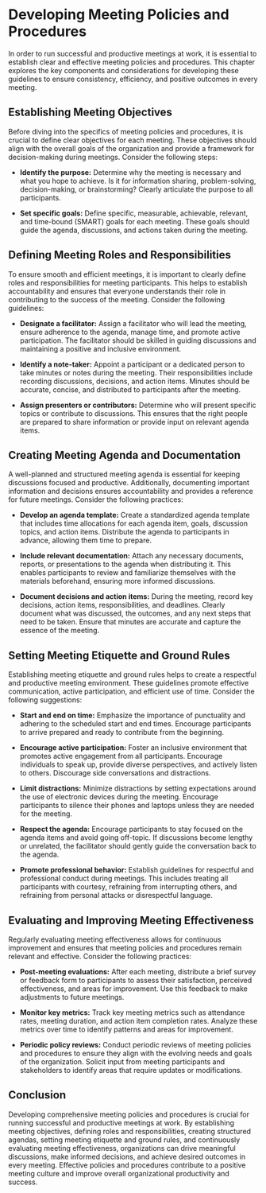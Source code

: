 Developing Meeting Policies and Procedures
======================================================

In order to run successful and productive meetings at work, it is essential to establish clear and effective meeting policies and procedures. This chapter explores the key components and considerations for developing these guidelines to ensure consistency, efficiency, and positive outcomes in every meeting.

Establishing Meeting Objectives
-------------------------------

Before diving into the specifics of meeting policies and procedures, it is crucial to define clear objectives for each meeting. These objectives should align with the overall goals of the organization and provide a framework for decision-making during meetings. Consider the following steps:

* **Identify the purpose:** Determine why the meeting is necessary and what you hope to achieve. Is it for information sharing, problem-solving, decision-making, or brainstorming? Clearly articulate the purpose to all participants.

* **Set specific goals:** Define specific, measurable, achievable, relevant, and time-bound (SMART) goals for each meeting. These goals should guide the agenda, discussions, and actions taken during the meeting.

Defining Meeting Roles and Responsibilities
-------------------------------------------

To ensure smooth and efficient meetings, it is important to clearly define roles and responsibilities for meeting participants. This helps to establish accountability and ensures that everyone understands their role in contributing to the success of the meeting. Consider the following guidelines:

* **Designate a facilitator:** Assign a facilitator who will lead the meeting, ensure adherence to the agenda, manage time, and promote active participation. The facilitator should be skilled in guiding discussions and maintaining a positive and inclusive environment.

* **Identify a note-taker:** Appoint a participant or a dedicated person to take minutes or notes during the meeting. Their responsibilities include recording discussions, decisions, and action items. Minutes should be accurate, concise, and distributed to participants after the meeting.

* **Assign presenters or contributors:** Determine who will present specific topics or contribute to discussions. This ensures that the right people are prepared to share information or provide input on relevant agenda items.

Creating Meeting Agenda and Documentation
-----------------------------------------

A well-planned and structured meeting agenda is essential for keeping discussions focused and productive. Additionally, documenting important information and decisions ensures accountability and provides a reference for future meetings. Consider the following practices:

* **Develop an agenda template:** Create a standardized agenda template that includes time allocations for each agenda item, goals, discussion topics, and action items. Distribute the agenda to participants in advance, allowing them time to prepare.

* **Include relevant documentation:** Attach any necessary documents, reports, or presentations to the agenda when distributing it. This enables participants to review and familiarize themselves with the materials beforehand, ensuring more informed discussions.

* **Document decisions and action items:** During the meeting, record key decisions, action items, responsibilities, and deadlines. Clearly document what was discussed, the outcomes, and any next steps that need to be taken. Ensure that minutes are accurate and capture the essence of the meeting.

Setting Meeting Etiquette and Ground Rules
------------------------------------------

Establishing meeting etiquette and ground rules helps to create a respectful and productive meeting environment. These guidelines promote effective communication, active participation, and efficient use of time. Consider the following suggestions:

* **Start and end on time:** Emphasize the importance of punctuality and adhering to the scheduled start and end times. Encourage participants to arrive prepared and ready to contribute from the beginning.

* **Encourage active participation:** Foster an inclusive environment that promotes active engagement from all participants. Encourage individuals to speak up, provide diverse perspectives, and actively listen to others. Discourage side conversations and distractions.

* **Limit distractions:** Minimize distractions by setting expectations around the use of electronic devices during the meeting. Encourage participants to silence their phones and laptops unless they are needed for the meeting.

* **Respect the agenda:** Encourage participants to stay focused on the agenda items and avoid going off-topic. If discussions become lengthy or unrelated, the facilitator should gently guide the conversation back to the agenda.

* **Promote professional behavior:** Establish guidelines for respectful and professional conduct during meetings. This includes treating all participants with courtesy, refraining from interrupting others, and refraining from personal attacks or disrespectful language.

Evaluating and Improving Meeting Effectiveness
----------------------------------------------

Regularly evaluating meeting effectiveness allows for continuous improvement and ensures that meeting policies and procedures remain relevant and effective. Consider the following practices:

* **Post-meeting evaluations:** After each meeting, distribute a brief survey or feedback form to participants to assess their satisfaction, perceived effectiveness, and areas for improvement. Use this feedback to make adjustments to future meetings.

* **Monitor key metrics:** Track key meeting metrics such as attendance rates, meeting duration, and action item completion rates. Analyze these metrics over time to identify patterns and areas for improvement.

* **Periodic policy reviews:** Conduct periodic reviews of meeting policies and procedures to ensure they align with the evolving needs and goals of the organization. Solicit input from meeting participants and stakeholders to identify areas that require updates or modifications.

Conclusion
----------

Developing comprehensive meeting policies and procedures is crucial for running successful and productive meetings at work. By establishing meeting objectives, defining roles and responsibilities, creating structured agendas, setting meeting etiquette and ground rules, and continuously evaluating meeting effectiveness, organizations can drive meaningful discussions, make informed decisions, and achieve desired outcomes in every meeting. Effective policies and procedures contribute to a positive meeting culture and improve overall organizational productivity and success.
